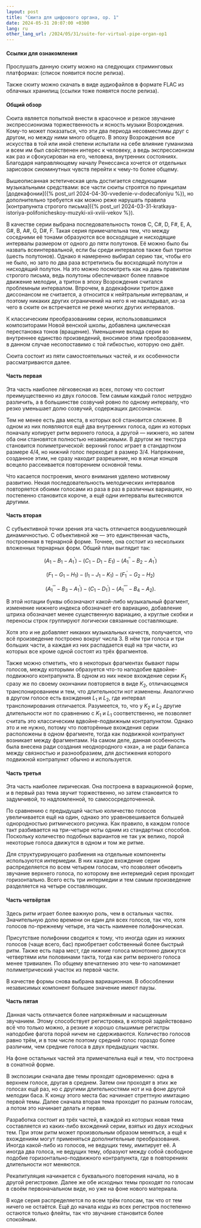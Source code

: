 ```yaml
---
layout: post
title: "Сюита для цифрового органа, op. 1"
date: 2024-05-31 20:07:00 +0300
lang: ru
other_lang_url: /2024/05/31/suite-for-virtual-pipe-organ-op1
---
```

#### Ссылки для ознакомления

Прослушать данную сюиту можно на следующих стриминговых платформах: (список появится после релиза).

Также сюиту можно скачать в виде аудиофайлов в формате FLAC из облачных хранилищ (ссылки тоже появятся после релиза).

#### Общий обзор

Сюита является попыткой внести в красочное и резкое звучание экспрессионизма торжественность и ясность музыки Возрождения. Кому-то может показаться, что эти два периода несовместимы друг с другом, но между ними много общего. В эпоху Возрождения все искусства в той или иной степени испытали на себе влияние гуманизма и всем им был свойственен интерес к человеку, а ведь экспрессионизм как раз и сфокусирован на его, человека, внутренних состояниях. Благодаря направляющему началу Ренессанса хочется от отдельных зарисовок сиюминутных чувств перейти к чему-то более общему.

Вышеописанная эстетическая цель достигается следующими музыкальными средствами: все части сюиты строятся по принципам [додекафонии]({% post_url 2024-04-30-vvedenie-v-dodecafoniyu %}), но дополнительно требуется как можно реже нарушать правила [контрапункта строгого письма]({% post_url 2024-03-31-kratkaya-istoriya-polifonicheskoy-muzyki-xii-xviii-vekov %}).

В качестве серии выбрана последовательность тонов C, C#, D, F#, E, A, G#, B, A#, G, D#, F. Такая серия примечательна тем, что между соседними её тонами образуются все восходящие и нисходящие интервалы размером от одного до пяти полутонов. Её можно было бы назвать всеинтервальной, если бы среди интервалов также был тритон (шесть полутонов). Однако я намеренно выбирал серию так, чтобы его не было, но зато по два раза встретились бы восходящий полутон и нисходящий полутон. На это можно посмотреть как на дань правилам строгого письма, ведь полутоны обеспечивают более плавное движение мелодии, а тритон в эпоху Возрождения считался проблемным интервалом. Впрочем, в додекафонии тритон даже диссонансом не считается, а относится к нейтральным интервалам, и поэтому никаких других ограничений на него я не накладывал, из-за чего в сюите он встречается не реже многих других интервалов.

К классическим преобразованиям серии, использовавшимся композиторами Новой венской школы, добавлена циклическая перестановка тонов (вращение). Уменьшение вклада серии во внутреннее единство произведений, вносимое этим преобразованием, в данном случае несопоставимо с той гибкостью, которую оно даёт. 

Сюита состоит из пяти самостоятельных частей, и их особенности рассматриваются далее.

#### Часть первая

Эта часть наиболее лёгковесная из всех, потому что состоит преимущественно из двух голосов. Тем самым каждый голос нетрудно различить, а в большинстве созвучий ровно по одному интервалу, что резко уменьшает долю созвучий, содержащих диссонансы.

Тем не менее есть два места, в которых всё становится сложнее. В одном из них появляются ещё два внутренних голоса, один из которых поначалу копирует ритм верхнего голоса, а другой — нижнего, но затем оба они становятся полностью независимыми. В другом же текстура становится полиметрической: верхний голос играет в стандартном размере 4/4, но нижний голос переходит в размер 3/4. Напряжение, созданное этим, не сразу находит разрешение, но в конце концов всецело рассеивается повторением основной темы.

Что касается построения, много внимания уделено мотивному развитию. Некая последовательность мелодических интервалов повторяется обоими голосами из раза в раз в различных вариациях, но постепенно становится короче, а ещё одни интервалы вытесняются другими.

#### Часть вторая

С субъективной точки зрения эта часть отличается воодушевляющей динамичностью. С объективной же — это единственная часть, построенная в тернарной форме. Точнее, она состоит из нескольких вложенных тернарных форм. Общий план выглядит так:

$$(A_1 - B_1 - A_1^\prime) - (C_1 - D_1 - E_1) - (A_1^{\prime\prime} - B_2 - A_1^{\prime})$$

$$(F_1 - G_1 - H_1) - (I_1 - J_1 - K_1) - (F_1^\prime - G_2 - H_2)$$

$$(A_1^{\prime\prime\prime} - B_3 - A_1^\prime) - (C_1 - D_1^\prime) - (A_1^{\prime\prime\prime\prime} - B_4 - A_2).$$

В этой нотации буквы обозначают какой-либо музыкальный фрагмент, изменение нижнего индекса обозначает его вариацию, добавление штриха обозначает менее существенную вариацию, а круглые скобки и переносы строк группируют логически связанные составляющие.

Хотя это и не добавляет никаких музыкальных качеств, получается, что всё произведение построено вокруг числа 3. В нём три голоса и три больших части, а каждая из них распадается ещё на три части, из которых все кроме одной состоят из трёх фрагментов.

Также можно отметить, что в некоторых фрагментах бывают пары голосов, между которыми образуется что-то наподобие вдвойне-подвижного контрапункта. В одном из них некое вхождение серии $K_1$ сразу же по своему окончании повторяется в виде $K_2$, отличающемся транспонированием и тем, что длительности нот изменены. Аналогично в другом голосе есть вхождения $L_1$ и $L_2$, где интервал транспонирования отличается. Разумеется, то, что у $K_2$ и $L_2$ другие длительности нот по сравнению с $K_1$ и $L_1$ соответственно, не позволяет считать это классическим вдвойне-подвижным контрапунктом. Однако это и не нужно, потому что повторённые вхождения серии расположены в одном фрагменте, тогда как подвижной контрапункт возникает между фрагментами. На самом деле, данная особенность была внесена ради создания неоднородного «эха», а не ради баланса между связностью и разнообразием, для достижения которого подвижной контрапункт обычно и используется.

#### Часть третья

Эта часть наиболее лирическая. Она построена в вариационной форме, и в первый раз тема звучит торжественно, но затем становится то задумчивой, то надломленной, то самососредоточенной.

По сравнению с предыдущей частью количество голосов увеличивается ещё на один, однако это уравновешивается большей однородностью ритмического рисунка. Как правило, в каждом голосе такт разбивается на три-четыре ноты одним из стандартных способов. Поскольку количество подобных вариантов не так уж велико, порой некоторые голоса движутся в одном и том же ритме.

Для структурирующего разбиения на отдельные компоненты используются интермедии. В них каждое вхождение серии распределяется по всем четырем голосам, что позволяет обновить звучание верхнего голоса, по которому вне интермедий серия проходит горизонтально. Всего есть три интермедии и тем самым произведение разделяется на четыре составляющих.

#### Часть четвёртая

Здесь ритм играет более важную роль, чем в остальных частях. Значительную долю времени он един для всех голосов, так что, хотя голосов по-прежнему четыре, эта часть наименее полифоническая.

Присутствие полифонии сводится к тому, что иногда один из нижних голосов (чаще всего, бас) приобретает собственный более быстрый ритм. Также есть пара мест, где нижние голоса монотонно движутся четвертями или половинами такта, тогда как ритм верхнего голоса менее тривиален. По общему впечатлению это чем-то напоминает полиметрический участок из первой части.

В качестве формы снова выбрана вариационная. В обособлении независимых компонент большее значение имеют паузы.

#### Часть пятая

Данная часть отличается более напряжённым и насыщенным звучанием. Этому способствует регистровка, в которой задействовано всё что только можно, а резкие и хорошо слышимые регистры наподобие фагота порой ничем не сдерживаются. Количество голосов равно трём, и в том числе поэтому средний голос гораздо более различим, чем средние голоса в двух предыдущих частях.

На фоне остальных частей эта примечательна ещё и тем, что построена в сонатной форме.

В экспозиции сначала две темы проходят одновременно: одна в верхнем голосе, другая в среднем. Затем они проходят в этих же голосах ещё раз, но с другими длительностями нот и на фоне другой мелодии баса. К концу этого места бас начинает стреттную имитацию первой темы. Далее сначала вторая тема проходит по разным голосам, а потом это начинает делать и первая.

Разработка состоит из трёх частей, в каждой из которых новая тема составляется из каких-либо вхождений серии, взятых из двух исходных тем. При этом ритм может произвольным образом меняться, а ещё к вхождениям могут применяться дополнительные преобразования. Иногда какой-либо из голосов, не ведущих тему, имитирует её. А иногда два голоса, не ведущих тему, образуют между собой свободное подобие горизонтально-подвижного контрапункта, где в повторениях длительности нот меняются.

Рекапитуляция начинается с буквального повторения начала, но в другой регистровке. Далее же обе исходных темы проходят по голосам в своём первоначальном виде, но уже на фоне нового материала.

В коде серия распределяется по всем трём голосам, так что от тем ничего не остаётся. Ещё до начала коды из всех регистров постепенно остаются только флейты, так что звучание становится более спокойным.
